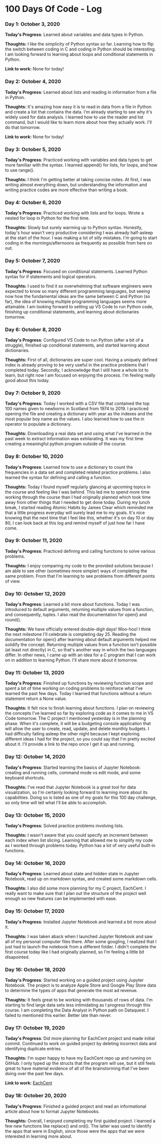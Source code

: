 # 100 Days Of Code - Log

### Day 1: October 3, 2020

**Today's Progress**: Learned about variables and data types in Python.

**Thoughts:** I like the simplicity of Python syntax so far. Learning how to flip the switch between coding in C and coding in Python should be interesting. I am looking forward to learning about loops and conditional statements in Python.

**Link to work:** None for today!

### Day 2: October 4, 2020

**Today's Progress**: Learned about lists and reading in information from a file in Python.

**Thoughts:** It's amazing how easy it is to read in data from a file in Python and create a list that contains the data. I'm already starting to see why it's widely used for data analysis. I learned how to use the reader and list command, but I would like to learn more about how they actually work. I'll do that tomorrow.

**Link to work:** None for today!

### Day 3: October 5, 2020

**Today's Progress**: Practiced working with variables and data types to get more familiar with the syntax. I learned append() for lists, for loops, and how to use range().

**Thoughts:** I think I'm getting better at taking concise notes. At first, I was writing almost everything down, but understanding the information and writing practice codes are more effective than writing a book.

### Day 4: October 6, 2020

**Today's Progress**: Practiced working with lists and for loops. Wrote a nested for loop in Python for the first time.

**Thoughts:** Slowly but surely warming up to Python syntax. Honestly, today's hour wasn't very productive considering I was already half-asleep at the start of the hour. I was making a lot of silly mistakes. I'm going to start coding in the mornings/afternoons as frequently as possible from here on out.

### Day 5: October 7, 2020

**Today's Progress**: Focused on conditional statements. Learned Python syntax for if statements and logical operators.

**Thoughts:** I used to find it so overwhelming that software engineers were expected to know so many different programming languages, but seeing now how the fundamental ideas are the same between C and Python (so far), the idea of knowing multiple programming languages seems more attainable. I am looking forward to setting up VS Code to run Python code, finishing up conditional statements, and learning about dictionaries tomorrow.

### Day 6: October 8, 2020

**Today's Progress**: Configured VS Code to run Python (after a bit of a struggle), finished up conditional statements, and started learning about dictionaries.

**Thoughts:** First of all, dictionaries are super cool. Having a uniquely defined index is already proving to be very useful in the practice problems that I completed today. Secondly, I acknowledge that I still have a whole lot to learn, but right now I am focused on enjoying the process. I'm feeling really good about this today.

### Day 7: October 9, 2020

**Today's Progress**: Today I worked with a CSV file that contained the top 100 names given to newborns in Scotland from 1974 to 2019. I practiced opening the file and creating a dictionary with year as the indexes and the most popular boy name as the values. I also learned how to use the in operator to populate a dictionary.

**Thoughts:** Downloading a real data set and using what I've learned in the past week to extract information was exhilarating. It was my first time creating a meaningful python program outside of the course. 

### Day 8: October 10, 2020

**Today's Progress**: Learned how to use a dictionary to count the frequencies in a data set and completed related practice problems. I also learned the syntax for defining and calling a function.

**Thoughts:** Today I found myself regularly glancing at upcoming topics in the course and feeling like I was behind. This led me to spend more time working through the course than I had originally planned which took time away from other things that I needed to get done today. During my lunch break, I started reading Atomic Habits by James Clear which reminded me that a little progress everyday will surely lead me to my goals. It's nice knowing that the next time that I feel like this, whether it's on day 10 or day 80, I can look back at this log and remind myself of just how far I have come.

### Day 9: October 11, 2020

**Today's Progress**: Practiced defining and calling functions to solve various problems.

**Thoughts:** I enjoy comparing my code to the provided solutions because I am able to see other (sometimes more simpler) ways of completing the same problem. From that I'm learning to see problems from different points of view.

### Day 10: October 12, 2020

**Today's Progress**: Learned a bit more about functions. Today I was introduced to default arguments, returning multiple values from a function, and consequently, tuples. I also read the documentation for open() and round().

**Thoughts:** We have officially entered double-digit days! Woo-hoo! I think the next milestone I'll celebrate is completing day 25. Reading the documentation for open() after learning about default arguments helped me solidify the concept. Returning multiple values from a function isn't possible (at least not directly) in C, so that's another way in which the two languages differ. In other news, I came up with an idea for a C program that I can work on in addition to learning Python. I'll share more about it tomorrow.

### Day 11: October 13, 2020

**Today's Progress**: Finished up functions by reviewing function scope and spent a bit of time working on coding problems to reinforce what I've learned the past few days. Today I learned that functions without a return statement return a None value.

**Thoughts:** It felt nice to finish learning about functions. I plan on reviewing the concepts I've learned so far by exploring code as it comes to me in VS Code tomorrow. The C project I mentioned yesterday is in the planning phase. When it's complete, it will be a budgeting console application that will allow the user to create, read, update, and delete monthly budgets. I had difficulty falling asleep the other night because I kept exploring different ideas I had for the project, so you could say that I'm pretty excited about it. I'll provide a link to the repo once I get it up and running.

### Day 12: October 14, 2020

**Today's Progress**: Started learning the basics of Jupyter Notebook: creating and running cells, command mode vs edit mode, and some keyboard shortcuts.

**Thoughts:** I've read that Jupyter Notebook is a great tool for data visualization, so I'm certainly looking forward to learning more about its capabilities. Doing so is listed as one of my goals for this 100 day challenge, so only time will tell what I'll be able to accomplish.

### Day 13: October 15, 2020

**Today's Progress**: Solved practice problems involving lists.

**Thoughts:** I wasn't aware that you could specify an increment between each index when list slicing. Learning that allowed me to simplify my code as I worked through problems today. Python has a lot of very useful built-in functions.

### Day 14: October 16, 2020

**Today's Progress**: Learned about state and hidden state in Jupyter Notebook, read up on markdown syntax, and created some markdown cells.

**Thoughts:** I also did some more planning for my C project, EachCent. I really want to make sure that I plan out the structure of the project well enough so new features can be implemented with ease. 

### Day 15: October 17, 2020

**Today's Progress**: Installed Jupyter Notebook and learned a bit more about it.

**Thoughts:** I was taken aback when I launched Jupyter Notebook and saw all of my personal computer files there. After some googling, I realized that I just had to launch the notebook from a different folder. I didn't complete the first course today like I had originally planned, so I'm feeling a little bit disapointed.

### Day 16: October 18, 2020

**Today's Progress**: Started working on a guided project using Jupyter Notebook. The project is to analyze Apple Store and Google Play Store data to determine the types of apps that generate the most ad revenue.

**Thoughts:** It feels great to be working with thousands of rows of data. I'm starting to find large data sets less intimidating as I progress through this course. I am completing the Data Analyst in Python path on Dataquest. I failed to mentioned this earlier. Better late than never.

### Day 17: October 19, 2020

**Today's Progress**: Did more planning for EachCent project and made initial commit. Continued to work on guided project by deleting incorrect data and identifying duplicate entries.

**Thoughts:** I'm super happy to have my EachCent repo up and running on GitHub. I only typed up the structs that the program will use, but it still feels great to have material evidence of all of the brainstorming that I've been doing over the past few days.

**Link to work:** [EachCent](https://github.com/mellywebby/EachCent/commit/ba3c6d325a7e451f9a46b2b5a141f20ba677bd0a)

### Day 18: October 20, 2020

**Today's Progress**: Finished a guided project and read an informational article about how to format Jupyter Notebooks.

**Thoughts:** Overall, I enjoyed completing my first guided project. I learned a few new functions like replace() and ord(). The latter was used to identify the apps that were in English, since those were the apps that we were interested in learning more about.